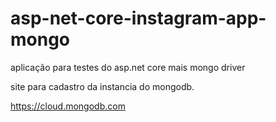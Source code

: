 # asp-net-core-instagram-app-mongo
aplicação para testes do asp.net core  mais mongo driver

site para cadastro da instancia do mongodb.

https://cloud.mongodb.com
